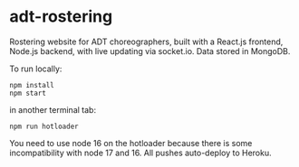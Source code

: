 # adt-rostering

Rostering website for ADT choreographers, built with a React.js frontend, Node.js backend, with live updating via socket.io. Data stored in MongoDB.

To run locally:
```
npm install
npm start
```
in another terminal tab:
```
npm run hotloader
```
You need to use node 16 on the hotloader because there is some incompatibility with node 17 and 16.
All pushes auto-deploy to Heroku. 

